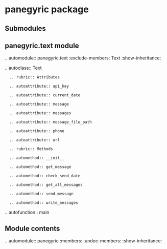 panegyric package
=================

Submodules
----------

panegyric.text module
---------------------

.. automodule:: panegyric.text
   :exclude-members: Text
   :show-inheritance:

   .. autoclass:: Text

      .. rubric:: Attributes

      .. autoattribute:: api_key

      .. autoattribute:: current_date

      .. autoattribute:: message

      .. autoattribute:: messages

      .. autoattribute:: message_file_path

      .. autoattribute:: phone

      .. autoattribute:: url

      .. rubric:: Methods

      .. automethod:: __init__

      .. automethod:: get_message

      .. automethod:: check_send_date

      .. automethod:: get_all_messages

      .. automethod:: send_message

      .. automethod:: write_messages

   .. autofunction:: main

Module contents
---------------

.. automodule:: panegyric
   :members:
   :undoc-members:
   :show-inheritance:
